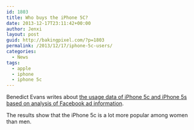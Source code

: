 ```yaml
---
id: 1803
title: Who buys the iPhone 5C?
date: 2013-12-17T23:11:42+00:00
author: Jenxi
layout: post
guid: http://bakingpixel.com/?p=1803
permalink: /2013/12/17/iphone-5c-users/
categories:
  - News
tags:
  - apple
  - iphone
  - iphone 5c
---
```

Benedict Evans writes about [the usage data of iPhone 5c and iPhone 5s based on analysis of Facebook ad information](http://ben-evans.com/benedictevans/2013/12/8/who-buys-the-iphone-5c).

The results show that the iPhone 5c is a lot more popular among women than men.
